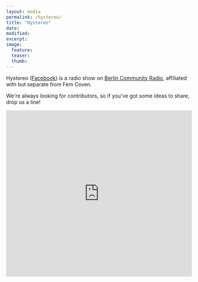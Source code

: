 ```yaml
---
layout: media
permalink: /hystereo/
title: "Hystereo"
date: 
modified:
excerpt:
image:
  feature: 
  teaser:
  thumb:
---
```


Hystereo ([Facebook](https://www.facebook.com/hystereoradio)) is a radio show on [Berlin Community Radio](http://berlincommunityradio.com/hystereo), affiliated with but separate from Fem Coven.

We're always looking for contributors, so if you've got some ideas to share, drop us a line!

<iframe width="100%" height="450" scrolling="no" frameborder="no" src="https://w.soundcloud.com/player/?url=https%3A//api.soundcloud.com/playlists/41360487&amp;auto_play=false&amp;hide_related=false&amp;show_comments=true&amp;show_user=true&amp;show_reposts=false&amp;visual=true"></iframe>
